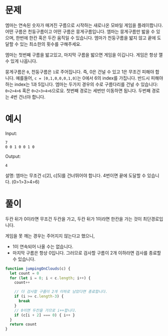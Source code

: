 # 문제

엠마는 연속된 숫자가 매겨진 구름으로 시작하는 새로나온 모바일 게임을 플레이합니다. 어떤 구름은 천둥구름이고 어떤 구름은 뭉게구름입니다. 엠마는 뭉게구름만 밟을 수 있으며, 한번에 한칸 혹은 두칸 움직일 수 있습니다. 엠마가 천둥구름을 밟지 않고 끝에 도달할 수 있는 최소한의 횟수를 구해주세요.

엠마는 첫번째 구름을 밟고있고, 마지막 구름을 밟으면 게임을 이깁니다. 게임은 항상 깰 수 있게 나옵니다.

뭉게구름은 `0`, 천둥구름은 `1`로 주어집니다. 즉, 0은 건널 수 있고 1은 무조건 피해야 합니다.
예를들어, `c = [0,1,0,0,0,1,0]`는 0에서 6의 index를 가집니다. 반드시 피해야 하는 index는 1과 5입니다. 엠마는 두가지 경우의 수로 구름다리를 건널 수 있습니다: `0>2>4>6` 혹은 `0>2>3>4>6`으로요. 첫번째 경로는 세번만 이동하면 됩니다. 두번째 경로는 4번 건너야 합니다.

# 예시
Input:
```
7
0 0 1 0 0 1 0
```
Output:
```
4
```
설명:
엠마는 무조건 c[2], c[5]를 건너뛰어야 합니다. 4번이면 끝에 도달할 수 있습니다. (0>1>3>4>6)

# 풀이
두칸 뒤가 0이라면 무조건 두칸을 가고, 두칸 뒤가 1이라면 한칸을 가는 것이 최단경로입니다.

게임을 못 깨는 경우는 주어지지 않는다고 했으니,
* 1이 연속되어 나올 수는 없습니다.
* 마지막 구름은 항상 0입니다. 그러므로 검사할 구름이 2개 이하라면 검사를 종료할 수 있습니다.

```js
function jumpingOnClouds(c) {
  let count = 0
  for (let i = 0; i < c.length; i++) {
    count++

    // 더 검사할 구름이 2개 이하로 남았다면 종료합니다.
    if (i >= c.length-3) {
      break
    }
    // 0이면 두칸을 가므로 i++합니다.
    if (c[i + 2] === 0) { i++ }
  }
  return count
}
```
